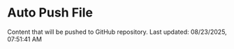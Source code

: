 # Auto Push File

Content that will be pushed to GitHub repository.
Last updated: 08/23/2025, 07:51:41 AM